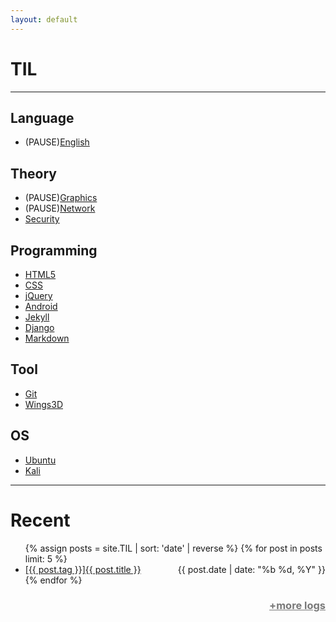 ```yaml
---
layout: default 
---
```


# TIL   
---
## Language  
- (PAUSE)[English](/tag?value=English)  

## Theory  
- (PAUSE)[Graphics](/tag?value=Graphics)  
- (PAUSE)[Network](/tag?value=Network)  
- [Security](/tag?value=Security)
  
## Programming  
- [HTML5](/tag?value=HTML5)    
- [CSS](/tag?value=CSS)    
- [jQuery](/tag?value=jQuery)  
- [Android](/tag?value=Android)  
- [Jekyll](/tag?value=Jekyll)  
- [Django](/tag?value=Django)  
- [Markdown](/tag?value=Markdown)  
  
## Tool  
- [Git](/tag?value=Git)  
- [Wings3D](/tag?value=Wings3D)  
  
## OS  
- [Ubuntu](/tag?value=Ubuntu)  
- [Kali](/tag?value=Kali)  

---
# Recent  
<ul>
{% assign posts = site.TIL | sort: 'date' | reverse %}
{% for post in posts limit: 5 %}
        <li>
    	<a href="{{ post.url }}">[{{ post.tag }}]{{ post.title }}
        	<span style="float:right;"><time datetime="{{ post.date | date:"%d-%m-%Y" }}">{{ post.date | date: "%b %d, %Y" }}</time></span>
        	</a>
    </li>
{% endfor %}
</ul>
<h3><a style="color:#787878;float:right;" href="logs">+more logs</a></h3>

